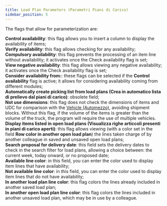 ```yaml
---
title: Load Plan Parameters (Parametri Piani di Carico)
sidebar_position: 5
---
```


The flags that allow for parameterization are:       

**Control availability**: this flag allows you to insert a column to display the availability of items;      
**Verify availability**: this flag allows checking for any availability;       
**Compulsory availability**: this flag prevents the processing of an item line without availability; it activates once the Check availability flag is set;                  
**View negative availability**: this flag allows viewing any negative availability; it activates once the Check availability flag is set;     
**Consider availability from:**: these flags can be selected if the **Control availability** flag is active; it allows for considering availability coming from different modules;      
**Automatically create picking list from load plans (Crea in automatico lista di prelievo dal piani di carico)**: obsolete field;          
**Not use dimensions**: this flag does not check the dimensions of items and UDC for comparison with the [Vehicle (Automezzo)](/docs/logistics/motorvehicles/motorvehicle), avoiding shipment blocks. Without this flag, if the volume of the items is greater than the volume of the truck, the program will require the use of multiple vehicles.            
**Display items listed in open load plans (Visualizza righe articcoli presenti in piani di carico aperti)**: this flag allows viewing (with a color set in the field **Row color in another open load plan**) the lines taken charge of by another colleague in saved and unsaved open load plans;      
**Search proposal for delivery date**: this field sets the delivery dates to check in the search filter for load plans, allowing a choice between: the current week, today onward, or no proposed date;         
**Available line color**: in this field, you can enter the color used to display item lines that have availability;       
**Not available line color**: in this field, you can enter the color used to display item lines that do not have availability;      
**In another load plan line color**: this flag colors the lines already included in another saved load plan;      
**In another open load plan line color**: this flag colors the lines included in another unsaved load plan, which may be in use by a colleague.